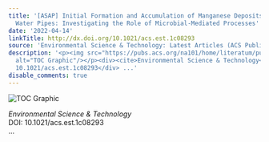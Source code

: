 ```yaml
---
title: '[ASAP] Initial Formation and Accumulation of Manganese Deposits in Drinking
  Water Pipes: Investigating the Role of Microbial-Mediated Processes'
date: '2022-04-14'
linkTitle: http://dx.doi.org/10.1021/acs.est.1c08293
source: 'Environmental Science & Technology: Latest Articles (ACS Publications)'
description: '<p><img src="https://pubs.acs.org/na101/home/literatum/publisher/achs/journals/content/esthag/0/esthag.ahead-of-print/acs.est.1c08293/20220414/images/medium/es1c08293_0008.gif"
  alt="TOC Graphic"/></p><div><cite>Environmental Science & Technology</cite></div><div>DOI:
  10.1021/acs.est.1c08293</div> ...'
disable_comments: true
---
```

<p><img src="https://pubs.acs.org/na101/home/literatum/publisher/achs/journals/content/esthag/0/esthag.ahead-of-print/acs.est.1c08293/20220414/images/medium/es1c08293_0008.gif" alt="TOC Graphic"/></p><div><cite>Environmental Science & Technology</cite></div><div>DOI: 10.1021/acs.est.1c08293</div> ...